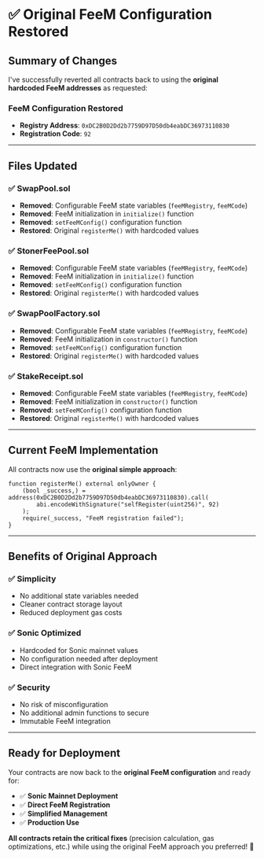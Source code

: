 # ✅ Original FeeM Configuration Restored

## Summary of Changes

I've successfully reverted all contracts back to using the **original hardcoded FeeM addresses** as requested:

### **FeeM Configuration Restored**
- **Registry Address**: `0xDC2B0D2Dd2b7759D97D50db4eabDC36973110830`
- **Registration Code**: `92`

---

## Files Updated

### ✅ **SwapPool.sol**
- **Removed**: Configurable FeeM state variables (`feeMRegistry`, `feeMCode`)
- **Removed**: FeeM initialization in `initialize()` function
- **Removed**: `setFeeMConfig()` configuration function
- **Restored**: Original `registerMe()` with hardcoded values

### ✅ **StonerFeePool.sol** 
- **Removed**: Configurable FeeM state variables (`feeMRegistry`, `feeMCode`)
- **Removed**: FeeM initialization in `initialize()` function
- **Removed**: `setFeeMConfig()` configuration function
- **Restored**: Original `registerMe()` with hardcoded values

### ✅ **SwapPoolFactory.sol**
- **Removed**: Configurable FeeM state variables (`feeMRegistry`, `feeMCode`)
- **Removed**: FeeM initialization in `constructor()` function
- **Removed**: `setFeeMConfig()` configuration function
- **Restored**: Original `registerMe()` with hardcoded values

### ✅ **StakeReceipt.sol**
- **Removed**: Configurable FeeM state variables (`feeMRegistry`, `feeMCode`)
- **Removed**: FeeM initialization in `constructor()` function
- **Removed**: `setFeeMConfig()` configuration function
- **Restored**: Original `registerMe()` with hardcoded values

---

## Current FeeM Implementation

All contracts now use the **original simple approach**:

```solidity
function registerMe() external onlyOwner {
    (bool _success,) = address(0xDC2B0D2Dd2b7759D97D50db4eabDC36973110830).call(
        abi.encodeWithSignature("selfRegister(uint256)", 92)
    );
    require(_success, "FeeM registration failed");
}
```

---

## Benefits of Original Approach

### ✅ **Simplicity**
- No additional state variables needed
- Cleaner contract storage layout
- Reduced deployment gas costs

### ✅ **Sonic Optimized** 
- Hardcoded for Sonic mainnet values
- No configuration needed after deployment
- Direct integration with Sonic FeeM

### ✅ **Security**
- No risk of misconfiguration
- No additional admin functions to secure
- Immutable FeeM integration

---

## Ready for Deployment

Your contracts are now back to the **original FeeM configuration** and ready for:

- ✅ **Sonic Mainnet Deployment**
- ✅ **Direct FeeM Registration** 
- ✅ **Simplified Management**
- ✅ **Production Use**

**All contracts retain the critical fixes** (precision calculation, gas optimizations, etc.) while using the original FeeM approach you preferred! 🚀
